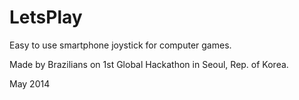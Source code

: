 LetsPlay
========

Easy to use smartphone joystick for computer games.

Made by Brazilians on 1st Global Hackathon in Seoul, Rep. of Korea.
 
May 2014
